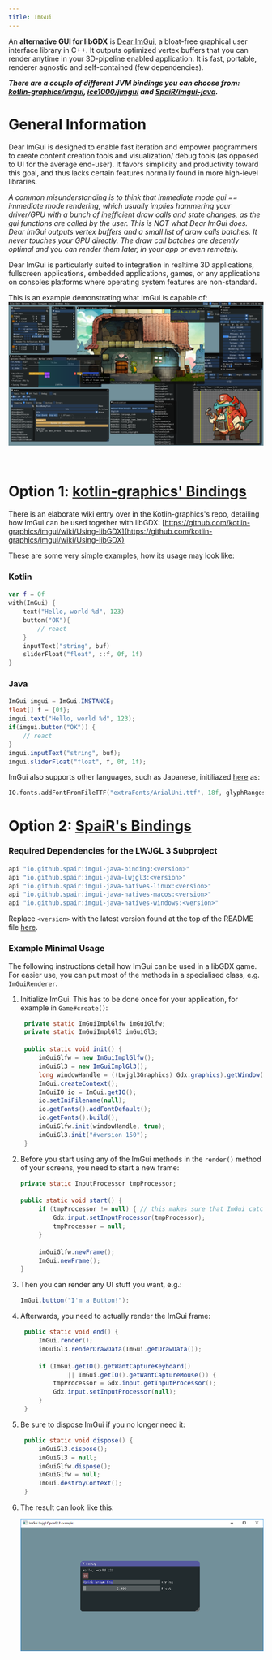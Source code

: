 ```yaml
---
title: ImGui
---
```

An **alternative GUI for libGDX** is [Dear ImGui](https://github.com/ocornut/imgui), a bloat-free graphical user interface library in C++. It outputs optimized vertex buffers that you can render anytime in your 3D-pipeline enabled application. It is fast, portable, renderer agnostic and self-contained (few dependencies).

_**There are a couple of different JVM bindings you can choose from: [kotlin-graphics/imgui](https://github.com/kotlin-graphics/imgui), [ice1000/jimgui](https://github.com/ice1000/jimgui) and [SpaiR/imgui-java](https://github.com/SpaiR/imgui-java).**_

# General Information

Dear ImGui is designed to enable fast iteration and empower programmers to create content creation tools and visualization/ debug tools (as opposed to UI for the average end-user). It favors simplicity and productivity toward this goal, and thus lacks certain features normally found in more high-level libraries.

_A common misunderstanding is to think that immediate mode gui == immediate mode rendering, which usually implies hammering your driver/GPU with a bunch of inefficient draw calls and state changes, as the gui functions are called by the user. This is NOT what Dear ImGui does. Dear ImGui outputs vertex buffers and a small list of draw calls batches. It never touches your GPU directly. The draw call batches are decently optimal and you can render them later, in your app or even remotely._

Dear ImGui is particularly suited to integration in realtime 3D applications, fullscreen applications, embedded applications, games, or any applications on consoles platforms where operating system features are non-standard.

This is an example demonstrating what ImGui is capable of:
![Sample](/assets/wiki/images/imgui1.png)

<br/>

# Option 1: [kotlin-graphics' Bindings](https://github.com/kotlin-graphics/imgui)

There is an elaborate wiki entry over in the Kotlin-graphics's repo, detailing how ImGui can be used together with libGDX: [https://github.com/kotlin-graphics/imgui/wiki/Using-libGDX](https://github.com/kotlin-graphics/imgui/wiki/Using-libGDX)

These are some very simple examples, how its usage may look like: 

### Kotlin
```kotlin
var f = 0f
with(ImGui) {
    text("Hello, world %d", 123)
    button("OK"){
        // react
    }
    inputText("string", buf)
    sliderFloat("float", ::f, 0f, 1f)
}
```

### Java
```java
ImGui imgui = ImGui.INSTANCE;
float[] f = {0f};
imgui.text("Hello, world %d", 123);
if(imgui.button("OK")) {
    // react
}
imgui.inputText("string", buf);
imgui.sliderFloat("float", f, 0f, 1f);
```

ImGui also supports other languages, such as Japanese, initiliazed [here](https://github.com/pakoito/imgui/blob/master/src/test/kotlin/imgui/gl/test%20lwjgl.kt#L79) as:

```kotlin
IO.fonts.addFontFromFileTTF("extraFonts/ArialUni.ttf", 18f, glyphRanges = IO.fonts.glyphRangesJapanese)!!
```

# Option 2: [SpaiR's Bindings](https://github.com/SpaiR/imgui-java)
### Required Dependencies for the LWJGL 3 Subproject
```groovy
api "io.github.spair:imgui-java-binding:<version>"
api "io.github.spair:imgui-java-lwjgl3:<version>"
api "io.github.spair:imgui-java-natives-linux:<version>"
api "io.github.spair:imgui-java-natives-macos:<version>"
api "io.github.spair:imgui-java-natives-windows:<version>"
```

Replace `<version>` with the latest  version found at the top of the README file [here](https://github.com/SpaiR/imgui-java#readme). 

### Example Minimal Usage
The following instructions detail how ImGui can be used in a libGDX game. For easier use, you can put most of the methods in a specialised class, e.g. `ImGuiRenderer`.

1. Initialize ImGui. This has to be done once for your application, for example in `Game#create()`:

   ```java
   	private static ImGuiImplGlfw imGuiGlfw;
   	private static ImGuiImplGl3 imGuiGl3;
   
   	public static void init() {
		imGuiGlfw = new ImGuiImplGlfw();
		imGuiGl3 = new ImGuiImplGl3();
		long windowHandle = ((Lwjgl3Graphics) Gdx.graphics).getWindow().getWindowHandle();
		ImGui.createContext();
		ImGuiIO io = ImGui.getIO();
		io.setIniFilename(null);
		io.getFonts().addFontDefault();
		io.getFonts().build();
		imGuiGlfw.init(windowHandle, true);
		imGuiGl3.init("#version 150");
   	}
   ```

2. Before you start using any of the ImGui methods in the `render()` method of your screens, you need to start a new frame:

   ```java
   private static InputProcessor tmpProcessor;

   public static void start() {
		if (tmpProcessor != null) { // this makes sure that ImGui catches all inputs
			Gdx.input.setInputProcessor(tmpProcessor);
			tmpProcessor = null;
		}

		imGuiGlfw.newFrame();
		ImGui.newFrame();
   }
   ```

3. Then you can render any UI stuff you want, e.g.:

   ```java
   ImGui.button("I'm a Button!");
   ```

3. Afterwards, you need to actually render the ImGui frame:

   ```java
	public static void end() {
		ImGui.render();
		imGuiGl3.renderDrawData(ImGui.getDrawData());

		if (ImGui.getIO().getWantCaptureKeyboard()
				|| ImGui.getIO().getWantCaptureMouse()) {
			tmpProcessor = Gdx.input.getInputProcessor();
			Gdx.input.setInputProcessor(null);
		}
	}
   ```

4. Be sure to dispose ImGui if you no longer need it:

   ```java
	public static void dispose() {
		imGuiGl3.dispose();
		imGuiGl3 = null;
		imGuiGlfw.dispose();
		imGuiGlfw = null;
		ImGui.destroyContext();
	}
   ```

5. The result can look like this:

   <img src="/assets/wiki/images/imgui2.png" alt="Screenshot of ImGui in libGDX" width="500"/>
